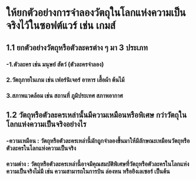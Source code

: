# ให้ยกตัวอย่างการจำลองวัตถุในโลกแห่งความเป็นจริงไว้ในซอฟต์แวร์ เช่น เกมส์
## 1.1 ยกตัวอย่างวัตถุหรือตัวละครต่าง ๆ มา 3 ประเภท
### -1.ตัวละคร เช่น มนุษย์ สัตว์ (ตัวละครจำลอง)
### 2.วัตถุภายในเกม เช่น เฟอร์นิเจอร์ อาหาร เสื้อผ้า ต้นไม้
### 3.สภาพแวดล้อม เช่น สถานที่ ภูมิประเทศ สภาพอากาศ 
## 1.2 วัตถุหรือตัวละครเหล่านั้นมีความเหมือนหรือพิเศษ กว่าวัตถุในโลกแห่งความเป็นจริงอย่างไร
### -ความเหมือน : วัตถุหรือตัวละครเหล่านี้มักถูกจำลองขึ้นมาให้มีลักษณะเหมือนวัตถุหรือตัวละครในโลกแห่งความเป็นจริง
### ความต่าง : วัตถุหรือตัวละครเหล่านี้อาจมีคุณสมบัติพิเศษที่วัตถุหรือตัวละครในโลกแห่งความเป็นจริงไม่มี เช่น ความสามารถในการบิน ล่องหน หรือยิงเลเซอร์ เป็นต้น
